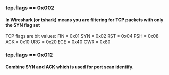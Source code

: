 ### tcp.flags == 0x002 
#### In Wireshark (or tshark) means you are filtering for TCP packets with only the SYN flag set
TCP flags are bit values:
FIN = 0x01
SYN = 0x02
RST = 0x04
PSH = 0x08
ACK = 0x10
URG = 0x20
ECE = 0x40
CWR = 0x80

### tcp.flags == 0x012
#### Combine  SYN and ACK which is used for port scan identify.
